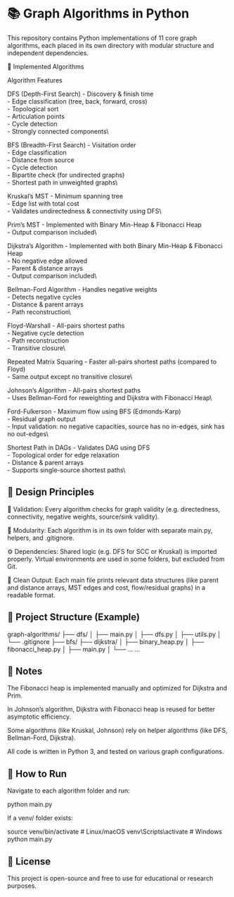 # 📚 Graph Algorithms in Python

This repository contains Python implementations of 11 core graph algorithms, each placed in its own directory with modular structure and independent dependencies.

🚀 Implemented Algorithms

Algorithm	Features

DFS (Depth-First Search)	- Discovery & finish time<br>- Edge classification (tree, back, forward, cross)<br>- Topological sort<br>- Articulation points<br>- Cycle detection<br>- Strongly connected components\

BFS (Breadth-First Search)	- Visitation order<br>- Edge classification<br>- Distance from source<br>- Cycle detection<br>- Bipartite check (for undirected graphs)<br>- Shortest path in unweighted graphs\

Kruskal’s MST	- Minimum spanning tree<br>- Edge list with total cost<br>- Validates undirectedness & connectivity using DFS\

Prim’s MST	- Implemented with Binary Min-Heap & Fibonacci Heap<br>- Output comparison included\

Dijkstra’s Algorithm	- Implemented with both Binary Min-Heap & Fibonacci Heap<br>- No negative edge allowed<br>- Parent & distance arrays<br>- Output comparison included\

Bellman-Ford Algorithm	- Handles negative weights<br>- Detects negative cycles<br>- Distance & parent arrays<br>- Path reconstruction\

Floyd-Warshall	- All-pairs shortest paths<br>- Negative cycle detection<br>- Path reconstruction<br>- Transitive closure\

Repeated Matrix Squaring	- Faster all-pairs shortest paths (compared to Floyd)<br>- Same output except no transitive closure\

Johnson’s Algorithm	- All-pairs shortest paths<br>- Uses Bellman-Ford for reweighting and Dijkstra with Fibonacci Heap\

Ford-Fulkerson	- Maximum flow using BFS (Edmonds-Karp)<br>- Residual graph output<br>- Input validation: no negative capacities, source has no in-edges, sink has no out-edges\

Shortest Path in DAGs	- Validates DAG using DFS<br>- Topological order for edge relaxation<br>- Distance & parent arrays<br>- Supports single-source shortest paths\


## 🧠 Design Principles

🧪 Validation: Every algorithm checks for graph validity (e.g. directedness, connectivity, negative weights, source/sink validity).

🧩 Modularity: Each algorithm is in its own folder with separate main.py, helpers, and .gitignore.

⚙ Dependencies: Shared logic (e.g. DFS for SCC or Kruskal) is imported properly. Virtual environments are used in some folders, but excluded from Git.

🧵 Clean Output: Each main file prints relevant data structures (like parent and distance arrays, MST edges and cost, flow/residual graphs) in a readable format.


## 📁 Project Structure (Example)

graph-algorithms/
├── dfs/
│   ├── main.py
│   ├── dfs.py
│   ├── utils.py
│   └── .gitignore
├── bfs/
├── dijkstra/
│   ├── binary_heap.py
│   ├── fibonacci_heap.py
│   ├── main.py
│   └── ...
...

## 📌 Notes

The Fibonacci heap is implemented manually and optimized for Dijkstra and Prim.

In Johnson’s algorithm, Dijkstra with Fibonacci heap is reused for better asymptotic efficiency.

Some algorithms (like Kruskal, Johnson) rely on helper algorithms (like DFS, Bellman-Ford, Dijkstra).

All code is written in Python 3, and tested on various graph configurations.


## 🧪 How to Run

Navigate to each algorithm folder and run:

python main.py

If a venv/ folder exists:

source venv/bin/activate  # Linux/macOS
venv\Scripts\activate     # Windows
python main.py

## 📄 License

This project is open-source and free to use for educational or research purposes.

